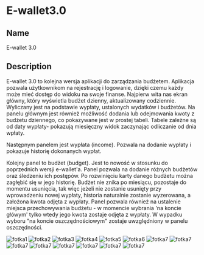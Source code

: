 # E-wallet3.0

## Name
E-wallet 3.0

## Description
E-wallet 3.0 to kolejna wersja aplikacji do zarządzania budżetem. Aplikacja pozwala użytkownikom na rejestrację i logowanie, dzięki czemu każdy może mieć dostęp do widoku na swoje finanse. Najpierw wita nas ekran główny, który wyświetla budżet dzienny, aktualizowany codziennie. Wyliczany jest na podstawie wypłaty, ustalonych wydatków i budżetów. Na panelu głównym jest również możliwość dodania lub odejmowania kwoty z budżetu dziennego, co pokazywane jest w prostej tabeli. Tabele zależne są od daty wypłaty- pokazują miesięczny widok zaczynając odliczanie od dnia wpłaty.

Następnym panelem jest wypłata (income). Pozwala na dodanie wypłaty i pokazuje historię dokonanych wypłat.

Kolejny panel to budżet (budget). Jest to nowość w stosunku do poprzednich wersji e-wallet'a. Panel pozwala na dodanie różnych budżetów oraz śledzeniu ich postępów. Po rozwinięciu karty danego budżetu można zagłębić się w jego historię. Budżet nie znika po miesiącu, pozostaje do momentu usunięcia, tak więc jeżeli nie zostanie usunięty przy wprowadzeniu nowej wypłaty, historia naturalnie zostanie wyzerowana, a założona kwota odjęta z wypłaty. 
Panel pozwala również na ustalenie miejsca przechowywania budżetu - w momencie wybrania 'na koncie główym' tylko wtedy jego kwota zostaje odjęta z wypłaty. W wypadku wyboru "na koncie oszczędnościowym" zostaje uwzględniony w panelu oszczędności.


![fotka1](instructions/1.png)
![fotka2](instructions/2.png)
![fotka3](instructions/3.png)
![fotka4](instructions/4.png)
![fotka5](instructions/5.png)
![fotka6](instructions/6.png)
![fotka7](instructions/7.png)
![fotka7](instructions/8.png)
![fotka7](instructions/9.png)
![fotka7](instructions/10.png)
![fotka7](instructions/11.png)
![fotka7](instructions/12.png)
![fotka7](instructions/13.png)
![fotka7](instructions/14.png)